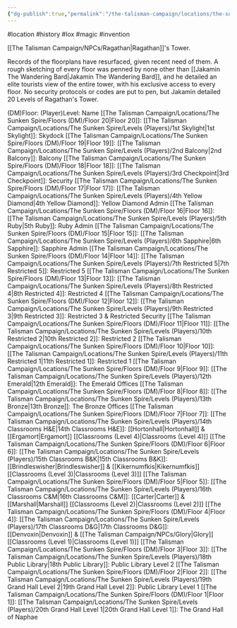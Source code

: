 ```yaml
---
{"dg-publish":true,"permalink":"/the-talisman-campaign/locations/the-sunken-spire/ragathan-s-tower/","noteIcon":""}
---
```


#location #history #Iox #magic #invention 


[[The Talisman Campaign/NPCs/Ragathan\|Ragathan]]'s Tower.

Records of the floorplans have resurfaced, given recent need of them. A rough sketching of every floor was penned by none other than [[Jakamin The Wandering Bard\|Jakamin The Wandering Bard]], and he detailed an elite tourists view of the entire tower, with his exclusive access to every floor. No security protocols or codes are put to pen, but Jakamin detailed 20 Levels of Ragathan's Tower.


(DM)Floor: (Player)Level: Name
[[The Talisman Campaign/Locations/The Sunken Spire/Floors (DM)/Floor 20\|Floor 20]]: [[The Talisman Campaign/Locations/The Sunken Spire/Levels (Players)/1st Skylight\|1st Skylight]]:  Skydock
[[The Talisman Campaign/Locations/The Sunken Spire/Floors (DM)/Floor 19\|Floor 19]]: [[The Talisman Campaign/Locations/The Sunken Spire/Levels (Players)/2nd Balcony\|2nd Balcony]]:  Balcony
[[The Talisman Campaign/Locations/The Sunken Spire/Floors (DM)/Floor 18\|Floor 18]]: [[The Talisman Campaign/Locations/The Sunken Spire/Levels (Players)/3rd Checkpoint\|3rd Checkpoint]]: Security
[[The Talisman Campaign/Locations/The Sunken Spire/Floors (DM)/Floor 17\|Floor 17]]: [[The Talisman Campaign/Locations/The Sunken Spire/Levels (Players)/4th Yellow Diamond\|4th Yellow Diamond]]: Yellow Diamond Admin 
[[The Talisman Campaign/Locations/The Sunken Spire/Floors (DM)/Floor 16\|Floor 16]]: [[The Talisman Campaign/Locations/The Sunken Spire/Levels (Players)/5th Ruby\|5th Ruby]]: Ruby Admin
[[The Talisman Campaign/Locations/The Sunken Spire/Floors (DM)/Floor 15\|Floor 15]]: [[The Talisman Campaign/Locations/The Sunken Spire/Levels (Players)/6th Sapphire\|6th Sapphire]]: Sapphire Admin
[[The Talisman Campaign/Locations/The Sunken Spire/Floors (DM)/Floor 14\|Floor 14]]: [[The Talisman Campaign/Locations/The Sunken Spire/Levels (Players)/7th Restricted 5\|7th Restricted 5]]: Restricted 5
[[The Talisman Campaign/Locations/The Sunken Spire/Floors (DM)/Floor 13\|Floor 13]]: [[The Talisman Campaign/Locations/The Sunken Spire/Levels (Players)/8th Restricted 4\|8th Restricted 4]]: Restricted 4
[[The Talisman Campaign/Locations/The Sunken Spire/Floors (DM)/Floor 12\|Floor 12]]: [[The Talisman Campaign/Locations/The Sunken Spire/Levels (Players)/9th Restricted 3\|9th Restricted 3]]: Restricted 3 & Restricted Security
[[The Talisman Campaign/Locations/The Sunken Spire/Floors (DM)/Floor 11\|Floor 11]]: [[The Talisman Campaign/Locations/The Sunken Spire/Levels (Players)/10th Restricted 2\|10th Restricted 2]]: Restricted 2
[[The Talisman Campaign/Locations/The Sunken Spire/Floors (DM)/Floor 10\|Floor 10]]: [[The Talisman Campaign/Locations/The Sunken Spire/Levels (Players)/11th Restricted 1\|11th Restricted 1]]: Restricted 1
[[The Talisman Campaign/Locations/The Sunken Spire/Floors (DM)/Floor 9\|Floor 9]]: [[The Talisman Campaign/Locations/The Sunken Spire/Levels (Players)/12th Emerald\|12th Emerald]]: The Emerald Offices
[[The Talisman Campaign/Locations/The Sunken Spire/Floors (DM)/Floor 8\|Floor 8]]: [[The Talisman Campaign/Locations/The Sunken Spire/Levels (Players)/13th Bronze\|13th Bronze]]: The Bronze Offices
[[The Talisman Campaign/Locations/The Sunken Spire/Floors (DM)/Floor 7\|Floor 7]]: [[The Talisman Campaign/Locations/The Sunken Spire/Levels (Players)/14th Classrooms H&E\|14th Classrooms H&E]]: [[Hortonhall\|Hortonhall]] & [[Ergamort\|Ergamort]] [[Classrooms (Level 4)\|Classrooms (Level 4)]]
[[The Talisman Campaign/Locations/The Sunken Spire/Floors (DM)/Floor 6\|Floor 6]]: [[The Talisman Campaign/Locations/The Sunken Spire/Levels (Players)/15th Classrooms B&K\|15th Classrooms B&K]]: [[Brindleswisher\|Brindleswisher]] & [[Kikernumfkis\|Kikernumfkis]] [[Classrooms (Level 3)\|Classrooms (Level 3)]]
[[The Talisman Campaign/Locations/The Sunken Spire/Floors (DM)/Floor 5\|Floor 5]]: [[The Talisman Campaign/Locations/The Sunken Spire/Levels (Players)/16th Classrooms C&M\|16th Classrooms C&M]]: [[Carter\|Carter]] & [[Marshall\|Marshall]] [[Classrooms (Level 2)\|Classrooms (Level 2)]]
[[The Talisman Campaign/Locations/The Sunken Spire/Floors (DM)/Floor 4\|Floor 4]]: [[The Talisman Campaign/Locations/The Sunken Spire/Levels (Players)/17th Classrooms D&G\|17th Classrooms D&G]]: [[Denvoxin\|Denvoxin]] & [[The Talisman Campaign/NPCs/Glory\|Glory]] [[Classrooms (Level 1)\|Classrooms (Level 1)]]
[[The Talisman Campaign/Locations/The Sunken Spire/Floors (DM)/Floor 3\|Floor 3]]: [[The Talisman Campaign/Locations/The Sunken Spire/Levels (Players)/18th Public Library\|18th Public Library]]: Public Library Level 2
[[The Talisman Campaign/Locations/The Sunken Spire/Floors (DM)/Floor 2\|Floor 2]]: [[The Talisman Campaign/Locations/The Sunken Spire/Levels (Players)/19th Grand Hall Level 2\|19th Grand Hall Level 2]]: Public Library Level 1
[[The Talisman Campaign/Locations/The Sunken Spire/Floors (DM)/Floor 1\|Floor 1]]: [[The Talisman Campaign/Locations/The Sunken Spire/Levels (Players)/20th Grand Hall Level 1\|20th Grand Hall Level 1]]: The Grand Hall of Naphae
